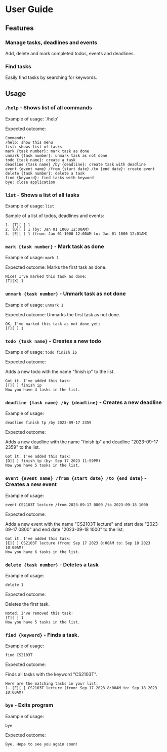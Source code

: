 # User Guide

## Features 

### Manage tasks, deadlines and events

Add, delete and mark completed todos, events and deadlines.

### Find tasks

Easily find tasks by searching for keywords. 

## Usage

### `/help` - Shows list of all commands

Example of usage: '/help'

Expected outcome:
```
Commands:
/help: show this menu
list: shows list of tasks
mark {task number}: mark task as done
unmark {task number}: unmark task as not done
todo {task name}: create a task
deadline {task name} /by {deadline}: create task with deadline
event {event name} /from {start date} /to {end date}: create event
delete {task number}: delete a task
find {keyword}: find tasks with keyword
bye: close application
```

### `list` - Shows a list of all tasks

Example of usage: `list`

Sample of a list of todos, deadlines and events:
```
1. [T][ ] 1
2. [D][ ] 1 (by: Jan 01 1000 12:00AM)
3. [E][ ] 1 (from: Jan 01 1000 12:00AM to: Jan 01 1000 12:01AM)
```

### `mark {task number}` - Mark task as done

Example of usage: `mark 1`

Expected outcome:
Marks the first task as done.

```
Nice! I've marked this task as done:
[T][X] 1
```

### `unmark {task number}` - Unmark task as not done

Example of usage: `unmark 1`

Expected outcome:
Unmarks the first task as not done.

```
OK, I've marked this task as not done yet:
[T][ ] 1
```


### `todo {task name}` - Creates a new todo

Example of usage: `todo finish ip`

Expected outcome:

Adds a new todo with the name "finish ip" to the list.

```
Got it. I've added this task:
[T][ ] finish ip
Now you have 4 tasks in the list.
```


### `deadline {task name} /by {deadline}` - Creates a new deadline

Example of usage:

`deadline finish tp /by 2023-09-17 2359`

Expected outcome:

Adds a new deadline with the name "finish tp" and deadline "2023-09-17 2359" to the list.

```
Got it. I've added this task:
[D][ ] finish tp (by: Sep 17 2023 11:59PM)
Now you have 5 tasks in the list.
```

### `event {event name} /from {start date} /to {end date}` - Creates a new event

Example of usage:

`event CS2103T lecture /from 2023-09-17 0800 /to 2023-09-18 1000`

Expected outcome:

Adds a new event with the name "CS2103T lecture" and start date "2023-09-17 0800" 
and end date "2023-09-18 1000" to the list.

```
Got it. I've added this task:
[E][ ] CS2103T lecture (from: Sep 17 2023 8:00AM to: Sep 18 2023 10:00AM)
Now you have 6 tasks in the list.
```

### `delete {task number}` - Deletes a task

Example of usage:

`delete 1`

Expected outcome:

Deletes the first task.

```
Noted. I've removed this task:
[T][ ] 1
Now you have 5 tasks in the list.
```

### `find {keyword}` - Finds a task.

Example of usage:

`find CS2103T`

Expected outcome:

Finds all tasks with the keyword "CS2103T".

```
Here are the matching tasks in your list:
1. [E][ ] CS2103T lecture (from: Sep 17 2023 8:00AM to: Sep 18 2023 10:00AM)
```

### `bye` - Exits program

Example of usage:

`bye`

Expected outcome:

```
Bye. Hope to see you again soon!
```